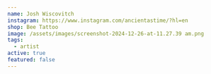 ```yaml
---
name: Josh Wiscovitch
instagram: https://www.instagram.com/ancientastime/?hl=en
shop: Bee Tattoo
image: /assets/images/screenshot-2024-12-26-at-11.27.39 am.png
tags:
  - artist
active: true
featured: false
---
```

